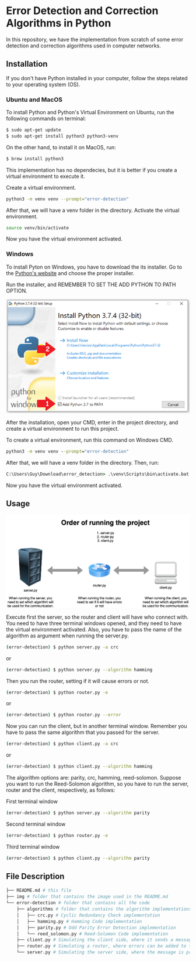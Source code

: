 # Error Detection and Correction Algorithms in Python

In this repository, we have the implementation from scratch of some error detection and correction algorithms used in computer networks.

## Installation

If you don't have Python installed in your computer, follow the steps related to your operating system (OS).

### Ubuntu and MacOS

To install Python and Python's Virtual Environment on Ubuntu, run the following commands on terminal:
```bash
$ sudo apt-get update
$ sudo apt-get install python3 python3-venv
```

On the other hand, to install it on MacOS, run:
```bash
$ brew install python3
```

This implementation has no dependecies, but it is better if you create a virtual environment to execute it.

Create a virtual environment.
```bash
python3 -m venv venv --prompt="error-detection"
```

After that, we will have a venv folder in the directory. Activate the virtual environment.
```bash
source venv/bin/activate
```

Now you have the virtual environment activated.

### Windows
To install Pyton on Windows, you have to download the its installer. Go to the [Python's website](https://www.python.org/downloads/windows/) and choose the proper installer.

Run the installer, and REMEMBER TO SET THE ADD PYTHON TO PATH OPTION.

![img-python](img/python-wizard.png)

After the installation, open your CMD, enter in the project directory, and create a virtual environment to run this project.

To create a virtual environment, run this command on Windows CMD.
```cmd
python3 -m venv venv --prompt="error-detection"
```

After that, we will have a venv folder in the directory. Then, run:
```cmd
C:\Users\Guy\Download\error_detection> .\venv\Scripts\bin\activate.bat 
```

Now you have the virtual environment activated.

## Usage

![img](img/error_algorithm_project.png)

Execute first the server, so the router and client will have who connect with. You need to have three terminal windows opened, and they need to have the virtual environment activated. Also, you have to pass the name of the algorithm as argument when running the server.py.
```bash
(error-detection) $ python server.py -a crc
```
or
```bash
(error-detection) $ python server.py --algorithm hamming
```

Then you run the router, setting if it will cause errors or not.
```bash
(error-detection) $ python router.py -e
```
or
```bash
(error-detection) $ python router.py --error
```

Now you can run the client, but in another terminal window. Remember you have to pass the same algorithm that you passed for the server.
```bash
(error-detection) $ python client.py -a crc
```
or
```bash
(error-detection) $ python client.py --algorithm hamming
```

The algorithm options are: parity, crc, hamming, reed-solomon. Suppose you want to run the Reed-Solomon algorithm, so you have to run the server, router and the client, respectively, as follows:

First terminal window
```bash
(error-detection) $ python server.py --algorithm parity
```

Second terminal window
```bash
(error-detection) $ python router.py -e
```

Third terminal window
```bash
(error-detection) $ python client.py --algorithm parity
```

## File Description

```bash
├── README.md # this file
├── img # folder that contains the image used in the README.md
└── error-detection # folder that contains all the code
    ├── algorithms # folder that contains the algorithm implementations
    │   ├── crc.py # Cyclic Redundancy Check implementation
    │   ├── hamming.py # Hamming Code implementation
    │   ├── parity.py # Odd Parity Error Detection implementation
    │   └── reed_solomon.py # Reed-Solomon Code implementation
    ├── client.py # Simulating the client side, where it sends a message to the server
    ├── router.py # Simulating a router, where errors can be added to the bit chain
    └── server.py # Simulating the server side, where the message is processed and it verifies if the message contains any error
```